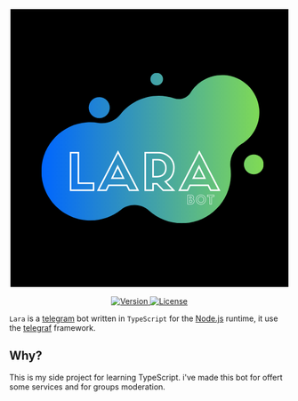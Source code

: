 <div align=center><img src="./assets/img/Lara.png" alt="Lara's logo"/></div>
<p align=center>
  <a href="https://t.me/Lara_bot">
    <img src="https://img.shields.io/badge/Version-0.2.2-green.svg?style=for-the-badge" alt="Version">
  </a>
  <a href="/LICENSE">
    <img src="https://img.shields.io/badge/License-MIT-blue.svg?style=for-the-badge" alt="License">
  </a>
</p>

`Lara` is a [telegram](https://telegram.org/) bot written in
`TypeScript` for the [Node.js](https://nodejs.org/en/) runtime, it use the
[telegraf](https://github.com/telegraf/telegraf) framework.


## Why?
This is my side project for learning TypeScript.
i've made this bot for offert some services and for groups moderation.